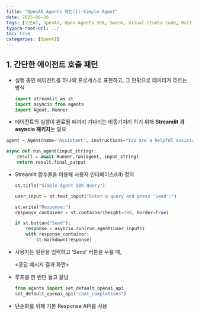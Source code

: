 ```yaml
---
title: "OpenAI Agents 패턴(1)-Simple Agent"
date: 2025-06-26
tags: [오픈AI, OpenAI, Open Agents SDK, Swarm, Visual Studio Code, Multi-Agents, 멀티 에이전트]
typora-root-url: ../
toc: true
categories: [OpenAI]
---
```






## 1. 간단한 에이전트 호출 패턴

* 실행 중인 에이전트를 하나의 프로세스로 표현하고, 그 안팎으로 데이터가 흐르는 방식

  ```python
  import streamlit as st
  import asyncio from agents 
  import Agent, Runner 
  ```

*  에이전트의 실행이 완료될 때까지 기다리는 비동기처리 하기 위해  **Streamlit 과 asyncio 패키지**는 필요

  ```python
  agent = Agent(name="Assistant", instructions="You are a helpful assistant")
  
  async def run_agent(input_string):
      result = await Runner.run(agent, input_string)
      return result.final_output 
  ```

* Streamlit 함수들을 이용해 사용자 인터페이스(UI) 정의

  ```python
  st.title("Simple Agent SDK Query")
  
  user_input = st.text_input("Enter a query and press 'Send':")
  
  st.write("Response:")
  response_container = st.container(height=300, border=True)
  
  if st.button("Send"):
      response = asyncio.run(run_agent(user_input))
      with response_container:
          st.markdown(response)
  ```

* 사용자는 질문을 입력하고 ‘Send’ 버튼을 누를 때, 

  <응답 메시지 결과 화면>

* 루프를 한 번만 돌고 끝남

  ```python
  from agents import set_default_openai_api
  set_default_openai_api("chat_completions")
  ```

* 단순화를 위해 기본 Response API를 사용

